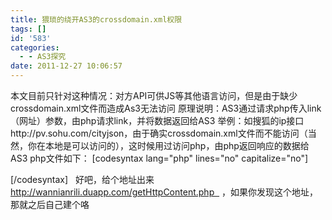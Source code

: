 ```yaml
---
title: 猥琐的绕开AS3的crossdomain.xml权限
tags: []
id: '583'
categories:
  - - AS3探究
date: 2011-12-27 10:06:57
---
```


本文目前只针对这种情况：对方API可供JS等其他语言访问，但是由于缺少crossdomain.xml文件而造成As3无法访问 原理说明：AS3通过请求php传入link（网址）参数，由php请求link，并将数据返回给AS3 举例：如搜狐的ip接口http://pv.sohu.com/cityjson，由于确实crossdomain.xml文件而不能访问（当然，你在本地是可以访问的），这时候用过访问php，由php返回响应的数据给AS3 php文件如下： \[codesyntax lang="php" lines="no" capitalize="no"\]

<?php
 $link = $\_POST\['link'\];
 echo file\_get\_contents($link);
?>

\[/codesyntax\]   好吧，给个地址出来 http://wannianrili.duapp.com/getHttpContent.php   ，如果你发现这个地址，那就之后自己建个咯